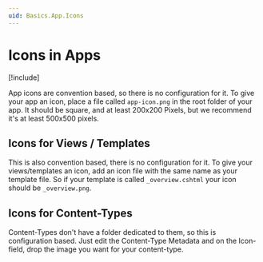 ```yaml
---
uid: Basics.App.Icons
---
```


# Icons in Apps

[!include[](~/basics/stack/_shared-float-summary.md)]
<style>.context-box-summary .data-assets-app { visibility: visible; }</style>

App icons are convention based, so there is no configuration for it. 
To give your app an icon, place a file called `app-icon.png` in the root folder of your app. 
It should be square, and at least 200x200 Pixels, but we recommend it's at least 500x500 pixels. 

## Icons for Views / Templates

This is also convention based, there is no configuration for it. 
To give your views/templates an icon, add an icon file with the same name as your template file. 
So if your template is called `_overview.cshtml` your icon should be `_overview.png`.

## Icons for Content-Types

Content-Types don't have a folder dedicated to them, so this is configuration based. Just edit the Content-Type Metadata and on the Icon-field, drop the image you want for your content-type. 